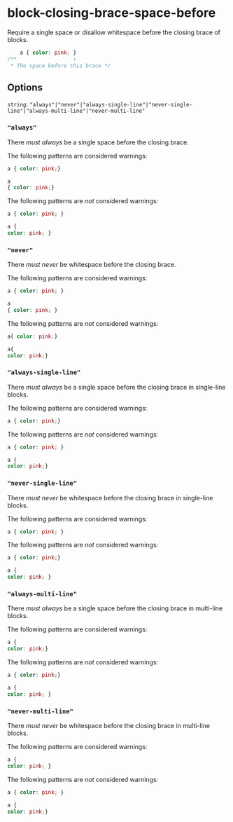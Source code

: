 # block-closing-brace-space-before

Require a single space or disallow whitespace before the closing brace of blocks.

```css
    a { color: pink; }
/**                  ↑
 * The space before this brace */
```

## Options

`string`: `"always"|"never"|"always-single-line"|"never-single-line"|"always-multi-line"|"never-multi-line"`

### `"always"`

There *must always* be a single space before the closing brace.

The following patterns are considered warnings:

```css
a { color: pink;}
```

```css
a
{ color: pink;}
```

The following patterns are *not* considered warnings:

```css
a { color: pink; }
```

```css
a {
color: pink; }
```

### `"never"`

There *must never* be whitespace before the closing brace.

The following patterns are considered warnings:

```css
a { color: pink; }
```

```css
a
{ color: pink; }
```

The following patterns are *not* considered warnings:

```css
a{ color: pink;}
```

```css
a{
color: pink;}
```

### `"always-single-line"`

There *must always* be a single space before the closing brace in single-line blocks.

The following patterns are considered warnings:

```css
a { color: pink;}
```

The following patterns are *not* considered warnings:

```css
a { color: pink; }
```

```css
a {
color: pink;}
```

### `"never-single-line"`

There *must never* be whitespace before the closing brace in single-line blocks.

The following patterns are considered warnings:

```css
a { color: pink; }
```

The following patterns are *not* considered warnings:

```css
a { color: pink;}
```

```css
a {
color: pink; }
```

### `"always-multi-line"`

There *must always* be a single space before the closing brace in multi-line blocks.

The following patterns are considered warnings:

```css
a {
color: pink;}
```

The following patterns are *not* considered warnings:

```css
a { color: pink;}
```

```css
a {
color: pink; }
```

### `"never-multi-line"`

There *must never* be whitespace before the closing brace in multi-line blocks.

The following patterns are considered warnings:

```css
a {
color: pink; }
```

The following patterns are *not* considered warnings:

```css
a { color: pink; }
```

```css
a {
color: pink;}
```
